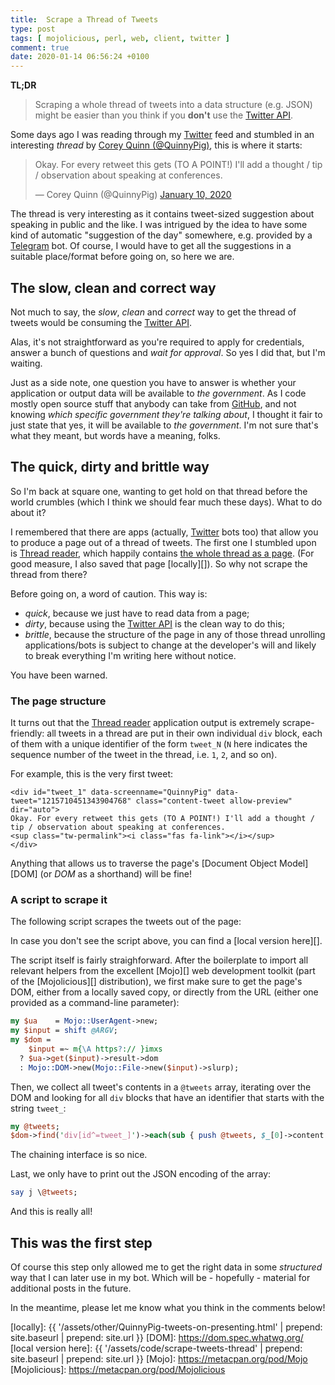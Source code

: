 ```yaml
---
title:  Scrape a Thread of Tweets
type: post
tags: [ mojolicious, perl, web, client, twitter ]
comment: true
date: 2020-01-14 06:56:24 +0100
---
```


**TL;DR**

> Scraping a whole thread of tweets into a data structure (e.g. JSON) might
> be easier than you think if you **don't** use the [Twitter API][].

Some days ago I was reading through my [Twitter][] feed and stumbled in an
interesting *thread* by [Corey Quinn (@QuinnyPig)][QuinnyPig], this is where
it starts:

<blockquote class="twitter-tweet"><p lang="en" dir="ltr">Okay. For every retweet this gets (TO A POINT!) I&#39;ll add a thought / tip / observation about speaking at conferences.</p>&mdash; Corey Quinn (@QuinnyPig) <a href="https://twitter.com/QuinnyPig/status/1215710451343904768?ref_src=twsrc%5Etfw">January 10, 2020</a></blockquote> <script async src="https://platform.twitter.com/widgets.js" charset="utf-8"></script> 

The thread is very interesting as it contains tweet-sized suggestion about
speaking in public and the like. I was intrigued by the idea to have some
kind of automatic "suggestion of the day" somewhere, e.g. provided by a
[Telegram][] bot. Of course, I would have to get all the suggestions in a
suitable place/format before going on, so here we are.

## The slow, clean and correct way

Not much to say, the *slow*, *clean* and *correct* way to get the thread
of tweets would be consuming the [Twitter API][].

Alas, it's not straightforward as you're required to apply for credentials,
answer a bunch of questions and *wait for approval*. So yes I did that, but
I'm waiting.

Just as a side note, one question you have to answer is whether your
application or output data will be available to *the government*. As I code
mostly open source stuff that anybody can take from [GitHub][], and not
knowing *which specific government they're talking about*, I thought it fair
to just state that yes, it will be available to *the government*. I'm not
sure that's what they meant, but words have a meaning, folks.

## The quick, dirty and brittle way

So I'm back at square one, wanting to get hold on that thread before the
world crumbles (which I think we should fear much these days). What to do
about it?

I remembered that there are apps (actually, [Twitter][] bots too) that allow
you to produce a page out of a thread of tweets. The first one I stumbled
upon is [Thread reader][], which happily contains [the whole thread as a
page][the-thread]. (For good measure, I also saved that page [locally][]).
So why not scrape the thread from there?

Before going on, a word of caution. This way is:

- *quick*, because we just have to read data from a page;
- *dirty*, because using the [Twitter API][] is the clean way to do this;
- *brittle*, because the structure of the page in any of those thread
  unrolling applications/bots is subject to change at the developer's will
  and likely to break everything I'm writing here without notice.

You have been warned.

### The page structure

It turns out that the [Thread reader][] application output is extremely
scrape-friendly: all tweets in a thread are put in their own individual
`div` block, each of them with a unique identifier of the form `tweet_N`
(`N` here indicates the sequence number of the tweet in the thread, i.e.
`1`, `2`, and so on).

For example, this is the very first tweet:

```
<div id="tweet_1" data-screenname="QuinnyPig" data-tweet="1215710451343904768" class="content-tweet allow-preview" dir="auto">
Okay. For every retweet this gets (TO A POINT!) I'll add a thought / tip / observation about speaking at conferences.
<sup class="tw-permalink"><i class="fas fa-link"></i></sup>
</div>
```

Anything that allows us to traverse the page's [Document Object Model][DOM]
(or *DOM* as a shorthand) will be fine!

### A script to scrape it

The following script scrapes the tweets out of the page:

<script src="https://gitlab.com/polettix/notechs/snippets/1929163.js"></script>

In case you don't see the script above, you can find a [local version
here][].

The script itself is fairly straighforward. After the boilerplate to import
all relevant helpers from the excellent [Mojo][] web development toolkit
(part of the [Mojolicious][] distribution), we first make sure to get the
page's DOM, either from a locally saved copy, or directly from the URL
(either one provided as a command-line parameter):

```perl
my $ua    = Mojo::UserAgent->new;
my $input = shift @ARGV;
my $dom =
    $input =~ m{\A https?:// }imxs
  ? $ua->get($input)->result->dom
  : Mojo::DOM->new(Mojo::File->new($input)->slurp);
```

Then, we collect all tweet's contents in a `@tweets` array, iterating over
the DOM and looking for all `div` blocks that have an identifier that starts
with the string `tweet_`:

```perl
my @tweets;
$dom->find('div[id^=tweet_]')->each(sub { push @tweets, $_[0]->content });
```

The chaining interface is so nice.

Last, we only have to print out the JSON encoding of the array:

```perl
say j \@tweets;
```

And this is really all!

## This was the first step

Of course this step only allowed me to get the right data in some
*structured* way that I can later use in my bot. Which will be - hopefully -
material for additional posts in the future.

In the meantime, please let me know what you think in the comments below!


[Twitter API]: https://developer.twitter.com/
[Twitter]: https://twitter.com/
[QuinnyPig]: https://twitter.com/QuinnyPig
[Telegram]: https://telegram.org/
[GitHub]: https://github.com/
[Thread reader]: threadreaderapp
[the-thread]: https://threadreaderapp.com/thread/1215710451343904768.html
[locally]: {{ '/assets/other/QuinnyPig-tweets-on-presenting.html' | prepend: site.baseurl | prepend: site.url }}
[DOM]: https://dom.spec.whatwg.org/
[local version here]: {{ '/assets/code/scrape-tweets-thread' | prepend: site.baseurl | prepend: site.url }}
[Mojo]: https://metacpan.org/pod/Mojo
[Mojolicious]: https://metacpan.org/pod/Mojolicious

